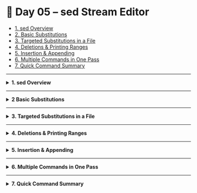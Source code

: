 # 🐧 Day 05 – sed Stream Editor

- [1. sed Overview](#1-sed-overview)  
- [2. Basic Substitutions](#2-basic-substitutions)  
- [3. Targeted Substitutions in a File](#3-targeted-substitutions-in-a-file)  
- [4. Deletions & Printing Ranges](#4-deletions--printing-ranges)  
- [5. Insertion & Appending](#5-insertion--appending)  
- [6. Multiple Commands in One Pass](#6-multiple-commands-in-one-pass)  
- [7. Quick Command Summary](#7-quick-command-summary)

---
<details>
<summary><strong>1. sed Overview</strong></summary>

**Notes:**  
- `s` → substitute  
- `/` → delimiter separating pattern, replacement, and flags  
- `g` → global‐flag (replace all matches on a line)  
- `-n` → suppress automatic printing (used with `p`)  
- `-i` → edit file in-place (make changes directly to the file)  
- `$` → represents the last line in address/range expressions  
- `d` → delete matching lines (when used as `/PATTERN/d` or `$d`)  
- Address specific lines via `N` (e.g. `3`) or ranges `M,N` (e.g. `3,7`)   

- Following file is used in examples    

**employees.txt**

```

Alice, January, 55000
Alice, January, 55000
Bob, February, 75000
Bob, February, 75000
David, March, 60000
Alice, January, 55000
David, March, 60000
Alice, January, 55000
Eve, April, 65000
Alice, January, 55000

```

</details>

---

<details>
<summary><strong>2 Basic Substitutions</strong></summary>

- **TASK:** Turn “Hello World!” to “Hello Linux!”  
  ```bash
  echo "Hello World" | sed 's/World/Linux/'
* `s` → substitute

* `/` → delimiter separating pattern, replacement, and flags

* **If the replacement contains `/`**, choose a non-conflicting delimiter:

  ```bash
  echo "/home/user/docs" | sed 's#/home/user#/mnt/data/backup#g'
  ```

  * Here `#` is the delimiter, so you don’t need to escape `/`

* **Replace only first vs. all occurrences**

  * First occurrence only:

    ```bash
    echo "Hello World World!" | sed 's/World/Linux/'
    ```
  * All occurrences (`g` → global):

    ```bash
    echo "Hello World World!" | sed 's/World/Linux/g'
    ```

</details>

---

<details>
<summary><strong>3. Targeted Substitutions in a File</strong></summary>

* **Delete all lines containing “Alice”**

  ```bash
  sed '/Alice/d' employees.txt
  ```

* **Replace 2nd occurrence of “Alice” on line 2**

  ```bash
  sed '2 s/Alice/Akhil/' employees.txt
  ```

* **Replace on lines 1–2 only**

  ```bash
  sed '1,2 s/Alice/Akhil/' employees.txt
  ```

* **Replace throughout entire file (lines 1–\$)**

  ```bash
  sed '1,$ s/Alice/Akhil/' employees.txt
  ```

* **Print only lines where substitution occurred**

  ```bash
  sed -n '1,$ s/Alice/Akhil/p' employees.txt
  ```

  * `-n` → suppress default printing
  * `p`  → print only substituted lines

</details>

---

<details>
<summary><strong>4. Deletions & Printing Ranges</strong></summary>

* **Print only lines 3–7**

  ```bash
  sed -n '3,7p' employees.txt
  ```

* **Delete any line containing “Eve”**

  ```bash
  sed '/Eve/d' employees.txt
  ```

* **Delete the last line**

  ```bash
  sed '$d' employees.txt
  ```

* **Delete lines 5 through end**

  ```bash
  sed '5,$d' employees.txt
  ```

</details>

---

<details>
<summary><strong>5. Insertion & Appending</strong></summary>

* **Insert before line 10 (no save)**

  ```bash
  sed '10i\Nikhil, August, 95000' employees.txt
  ```

* **Insert before line 10 (in-place)**

  ```bash
  sed -i '10i\Nikhil, August, 95000' employees.txt
  ```

* **Append after the last line**

  ```bash
  sed '$a\Navya, October, 100000' employees.txt
  ```

</details>

---


<details>
<summary><strong>6. Multiple Commands in One Pass</strong></summary>

* **Run two edits at once**

  ```bash
  sed -e 's/Alice/Akhil/' -e 's/February/Feb/' employees.txt
  ```

</details>

---

<details>
<summary><strong>7. Quick Command Summary</strong></summary>

| Syntax                | Description                                     | Example                                                      |
| --------------------- | ----------------------------------------------- | ------------------------------------------------------------ |
| `s/OLD/NEW/`          | Substitute first match on each line             | `sed 's/World/Linux/'`                                       |
| `s/OLD/NEW/g`         | Substitute all matches on each line             | `sed 's/World/Linux/g'`                                      |
| `2 s/OLD/NEW/`        | Substitute only the 2nd occurrence on a line    | `sed '2 s/Alice/Akhil/' employees.txt`                       |
| `1,2 s/OLD/NEW/`      | Substitute on lines 1 through 2                 | `sed '1,2 s/Alice/Akhil/' employees.txt`                     |
| `1,$ s/OLD/NEW/`      | Substitute throughout entire file               | `sed '1,$ s/Alice/Akhil/' employees.txt`                     |
| `-n 's/.../.../p'`    | Print only lines where substitution occurred    | `sed -n '1,$ s/Alice/Akhil/p' employees.txt`                 |
| `/PATTERN/d`          | Delete lines matching a pattern                 | `sed '/Alice/d' employees.txt`                               |
| `-n 'X,Yp'`           | Print only lines X to Y                         | `sed -n '3,7p' employees.txt`                                |
| `$d`                  | Delete the last line of the file                | `sed '$d' employees.txt`                                     |
| `5,$d`                | Delete from line 5 to end                       | `sed '5,$d' employees.txt`                                   |
| `10i\…`               | Insert text before line 10                      | `sed '10i\Nikhil, August, 95000' employees.txt`              |
| `-i '10i\…'`          | Insert before line 10 and save in-place         | `sed -i '10i\Nikhil, August, 95000' employees.txt`           |
| `$a\…`                | Append text after the last line                 | `sed '$a\Navya, October, 100000' employees.txt`              |
| `-e 'cmd1' -e 'cmd2'` | Run multiple editing commands in one invocation | `sed -e 's/Alice/Akhil/' -e 's/February/Feb/' employees.txt` |

</details>